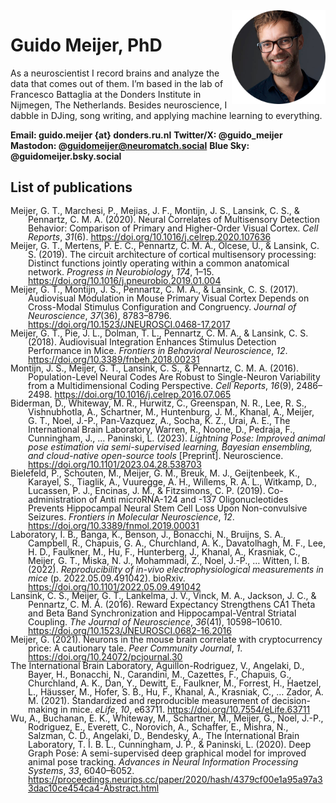 <img src="/assets/img/DSCF0209_round.jpg" width="150" align="right">

# Guido Meijer, PhD 


As a neuroscientist I record brains and analyze the data that comes out of them. I’m based in the lab 
of Francesco Battaglia at the Donders Institute in Nijmegen, The Netherlands. Besides neuroscience, I dabble in DJing, song writing, and applying machine learning to everything.

**Email: guido.meijer {at} donders.ru.nl**
**Twitter/X: @guido_meijer**
**Mastodon: @guidomeijer@neuromatch.social**
**Blue Sky: @guidomeijer.bsky.social**

## List of publications

<div class="csl-bib-body" style="line-height: 1; margin-left: 2em; text-indent:-2em;">
  <span class="Z3988" title="url_ver=Z39.88-2004&amp;ctx_ver=Z39.88-2004&amp;rfr_id=info%3Asid%2Fzotero.org%3A2&amp;rft_id=info%3Adoi%2F10.24072%2Fpcjournal.30&amp;rft_val_fmt=info%3Aofi%2Ffmt%3Akev%3Amtx%3Ajournal&amp;rft.genre=article&amp;rft.atitle=Neurons%20in%20the%20mouse%20brain%20correlate%20with%20cryptocurrency%20price%3A%20a%20cautionary%20tale&amp;rft.jtitle=Peer%20Community%20Journal&amp;rft.volume=1&amp;rft.aufirst=Guido&amp;rft.aulast=Meijer&amp;rft.au=Guido%20Meijer&amp;rft.date=2021&amp;rft.language=fr"></span>
  <div class="csl-entry">Meijer, G. T., Marchesi, P., Mejias, J. F., Montijn, J. S., Lansink, C. S., &amp; Pennartz, C. M. A. (2020). Neural Correlates of Multisensory Detection Behavior: Comparison of Primary and Higher-Order Visual Cortex. <i>Cell Reports</i>, <i>31</i>(6). <a href="https://doi.org/10.1016/j.celrep.2020.107636">https://doi.org/10.1016/j.celrep.2020.107636</a></div>
  <span class="Z3988" title="url_ver=Z39.88-2004&amp;ctx_ver=Z39.88-2004&amp;rfr_id=info%3Asid%2Fzotero.org%3A2&amp;rft_id=info%3Adoi%2F10.1016%2Fj.celrep.2020.107636&amp;rft_val_fmt=info%3Aofi%2Ffmt%3Akev%3Amtx%3Ajournal&amp;rft.genre=article&amp;rft.atitle=Neural%20Correlates%20of%20Multisensory%20Detection%20Behavior%3A%20Comparison%20of%20Primary%20and%20Higher-Order%20Visual%20Cortex&amp;rft.jtitle=Cell%20Reports&amp;rft.stitle=Cell%20Reports&amp;rft.volume=31&amp;rft.issue=6&amp;rft.aufirst=Guido%20T.&amp;rft.aulast=Meijer&amp;rft.au=Guido%20T.%20Meijer&amp;rft.au=Pietro%20Marchesi&amp;rft.au=Jorge%20F.%20Mejias&amp;rft.au=Jorrit%20S.%20Montijn&amp;rft.au=Carien%20S.%20Lansink&amp;rft.au=Cyriel%20M.%20A.%20Pennartz&amp;rft.date=2020-05-12&amp;rft.issn=2211-1247&amp;rft.language=English"></span>
  <div class="csl-entry">Meijer, G. T., Mertens, P. E. C., Pennartz, C. M. A., Olcese, U., &amp; Lansink, C. S. (2019). The circuit architecture of cortical multisensory processing: Distinct functions jointly operating within a common anatomical network. <i>Progress in Neurobiology</i>, <i>174</i>, 1–15. <a href="https://doi.org/10.1016/j.pneurobio.2019.01.004">https://doi.org/10.1016/j.pneurobio.2019.01.004</a></div>
  <span class="Z3988" title="url_ver=Z39.88-2004&amp;ctx_ver=Z39.88-2004&amp;rfr_id=info%3Asid%2Fzotero.org%3A2&amp;rft_id=info%3Adoi%2F10.1016%2Fj.pneurobio.2019.01.004&amp;rft_val_fmt=info%3Aofi%2Ffmt%3Akev%3Amtx%3Ajournal&amp;rft.genre=article&amp;rft.atitle=The%20circuit%20architecture%20of%20cortical%20multisensory%20processing%3A%20Distinct%20functions%20jointly%20operating%20within%20a%20common%20anatomical%20network&amp;rft.jtitle=Progress%20in%20Neurobiology&amp;rft.stitle=Progress%20in%20Neurobiology&amp;rft.volume=174&amp;rft.aufirst=Guido%20T.&amp;rft.aulast=Meijer&amp;rft.au=Guido%20T.%20Meijer&amp;rft.au=Paul%20E.%20C.%20Mertens&amp;rft.au=Cyriel%20M.%20A.%20Pennartz&amp;rft.au=Umberto%20Olcese&amp;rft.au=Carien%20S.%20Lansink&amp;rft.date=2019-03-01&amp;rft.pages=1-15&amp;rft.spage=1&amp;rft.epage=15&amp;rft.issn=0301-0082&amp;rft.language=en"></span>
  <div class="csl-entry">Meijer, G. T., Montijn, J. S., Pennartz, C. M. A., &amp; Lansink, C. S. (2017). Audiovisual Modulation in Mouse Primary Visual Cortex Depends on Cross-Modal Stimulus Configuration and Congruency. <i>Journal of Neuroscience</i>, <i>37</i>(36), 8783–8796. <a href="https://doi.org/10.1523/JNEUROSCI.0468-17.2017">https://doi.org/10.1523/JNEUROSCI.0468-17.2017</a></div>
  <span class="Z3988" title="url_ver=Z39.88-2004&amp;ctx_ver=Z39.88-2004&amp;rfr_id=info%3Asid%2Fzotero.org%3A2&amp;rft_id=info%3Adoi%2F10.1523%2FJNEUROSCI.0468-17.2017&amp;rft_id=info%3Apmid%2F28821672&amp;rft_val_fmt=info%3Aofi%2Ffmt%3Akev%3Amtx%3Ajournal&amp;rft.genre=article&amp;rft.atitle=Audiovisual%20Modulation%20in%20Mouse%20Primary%20Visual%20Cortex%20Depends%20on%20Cross-Modal%20Stimulus%20Configuration%20and%20Congruency&amp;rft.jtitle=Journal%20of%20Neuroscience&amp;rft.stitle=J.%20Neurosci.&amp;rft.volume=37&amp;rft.issue=36&amp;rft.aufirst=Guido%20T.&amp;rft.aulast=Meijer&amp;rft.au=Guido%20T.%20Meijer&amp;rft.au=Jorrit%20S.%20Montijn&amp;rft.au=Cyriel%20M.%20A.%20Pennartz&amp;rft.au=Carien%20S.%20Lansink&amp;rft.date=2017-09-06&amp;rft.pages=8783-8796&amp;rft.spage=8783&amp;rft.epage=8796&amp;rft.issn=0270-6474%2C%201529-2401&amp;rft.language=en"></span>
  <div class="csl-entry">Meijer, G. T., Pie, J. L., Dolman, T. L., Pennartz, C. M. A., &amp; Lansink, C. S. (2018). Audiovisual Integration Enhances Stimulus Detection Performance in Mice. <i>Frontiers in Behavioral Neuroscience</i>, <i>12</i>. <a href="https://doi.org/10.3389/fnbeh.2018.00231">https://doi.org/10.3389/fnbeh.2018.00231</a></div>
  <span class="Z3988" title="url_ver=Z39.88-2004&amp;ctx_ver=Z39.88-2004&amp;rfr_id=info%3Asid%2Fzotero.org%3A2&amp;rft_id=info%3Adoi%2F10.3389%2Ffnbeh.2018.00231&amp;rft_val_fmt=info%3Aofi%2Ffmt%3Akev%3Amtx%3Ajournal&amp;rft.genre=article&amp;rft.atitle=Audiovisual%20Integration%20Enhances%20Stimulus%20Detection%20Performance%20in%20Mice&amp;rft.jtitle=Frontiers%20in%20Behavioral%20Neuroscience&amp;rft.stitle=Front.%20Behav.%20Neurosci.&amp;rft.volume=12&amp;rft.aufirst=Guido%20T.&amp;rft.aulast=Meijer&amp;rft.au=Guido%20T.%20Meijer&amp;rft.au=Jean%20L.%20Pie&amp;rft.au=Thomas%20L.%20Dolman&amp;rft.au=Cyriel%20M.%20A.%20Pennartz&amp;rft.au=Carien%20S.%20Lansink&amp;rft.date=2018&amp;rft.issn=1662-5153&amp;rft.language=English"></span>
  <div class="csl-entry">Montijn, J. S., Meijer, G. T., Lansink, C. S., &amp; Pennartz, C. M. A. (2016). Population-Level Neural Codes Are Robust to Single-Neuron Variability from a Multidimensional Coding Perspective. <i>Cell Reports</i>, <i>16</i>(9), 2486–2498. <a href="https://doi.org/10.1016/j.celrep.2016.07.065">https://doi.org/10.1016/j.celrep.2016.07.065</a></div>
  <span class="Z3988" title="url_ver=Z39.88-2004&amp;ctx_ver=Z39.88-2004&amp;rfr_id=info%3Asid%2Fzotero.org%3A2&amp;rft_id=info%3Adoi%2F10.1016%2Fj.celrep.2016.07.065&amp;rft_id=info%3Apmid%2F27545876&amp;rft_val_fmt=info%3Aofi%2Ffmt%3Akev%3Amtx%3Ajournal&amp;rft.genre=article&amp;rft.atitle=Population-Level%20Neural%20Codes%20Are%20Robust%20to%20Single-Neuron%20Variability%20from%20a%20Multidimensional%20Coding%20Perspective&amp;rft.jtitle=Cell%20Reports&amp;rft.stitle=Cell%20Reports&amp;rft.volume=16&amp;rft.issue=9&amp;rft.aufirst=Jorrit%20S.&amp;rft.aulast=Montijn&amp;rft.au=Jorrit%20S.%20Montijn&amp;rft.au=Guido%20T.%20Meijer&amp;rft.au=Carien%20S.%20Lansink&amp;rft.au=Cyriel%20M.%20A.%20Pennartz&amp;rft.date=2016-08-30&amp;rft.pages=2486-2498&amp;rft.spage=2486&amp;rft.epage=2498&amp;rft.issn=2211-1247&amp;rft.language=English"></span>
  <div class="csl-entry">Biderman, D., Whiteway, M. R., Hurwitz, C., Greenspan, N. R., Lee, R. S., Vishnubhotla, A., Schartner, M., Huntenburg, J. M., Khanal, A., Meijer, G. T., Noel, J.-P., Pan-Vazquez, A., Socha, K. Z., Urai, A. E., The International Brain Laboratory, Warren, R., Noone, D., Pedraja, F., Cunningham, J., … Paninski, L. (2023). <i>Lightning Pose: Improved animal pose estimation via semi-supervised learning, Bayesian ensembling, and cloud-native open-source tools</i> [Preprint]. Neuroscience. <a href="https://doi.org/10.1101/2023.04.28.538703">https://doi.org/10.1101/2023.04.28.538703</a></div>
  <span class="Z3988" title="url_ver=Z39.88-2004&amp;ctx_ver=Z39.88-2004&amp;rfr_id=info%3Asid%2Fzotero.org%3A2&amp;rft_val_fmt=info%3Aofi%2Ffmt%3Akev%3Amtx%3Abook&amp;rft.genre=report&amp;rft.btitle=Lightning%20Pose%3A%20improved%20animal%20pose%20estimation%20via%20semi-supervised%20learning%2C%20Bayesian%20ensembling%2C%20and%20cloud-native%20open-source%20tools&amp;rft.aufirst=Dan&amp;rft.aulast=Biderman&amp;rft.au=Dan%20Biderman&amp;rft.au=Matthew%20R%20Whiteway&amp;rft.au=Cole%20Hurwitz&amp;rft.au=Nicholas%20R%20Greenspan&amp;rft.au=Robert%20S%20Lee&amp;rft.au=Ankit%20Vishnubhotla&amp;rft.au=Michael%20Schartner&amp;rft.au=Julia%20M%20Huntenburg&amp;rft.au=Anup%20Khanal&amp;rft.au=Guido%20T%20Meijer&amp;rft.au=Jean-Paul%20Noel&amp;rft.au=Alejandro%20Pan-Vazquez&amp;rft.au=Karolina%20Z%20Socha&amp;rft.au=Anne%20E%20Urai&amp;rft.au=undefined&amp;rft.au=Richard%20Warren&amp;rft.au=Dillon%20Noone&amp;rft.au=Federico%20Pedraja&amp;rft.au=John%20Cunningham&amp;rft.au=Nathaniel%20B%20Sawtell&amp;rft.au=Liam%20Paninski&amp;rft.date=2023-04-28&amp;rft.language=en"></span>
  <div class="csl-entry">Bielefeld, P., Schouten, M., Meijer, G. M., Breuk, M. J., Geijtenbeek, K., Karayel, S., Tiaglik, A., Vuuregge, A. H., Willems, R. A. L., Witkamp, D., Lucassen, P. J., Encinas, J. M., &amp; Fitzsimons, C. P. (2019). Co-administration of Anti microRNA-124 and -137 Oligonucleotides Prevents Hippocampal Neural Stem Cell Loss Upon Non-convulsive Seizures. <i>Frontiers in Molecular Neuroscience</i>, <i>12</i>. <a href="https://doi.org/10.3389/fnmol.2019.00031">https://doi.org/10.3389/fnmol.2019.00031</a></div>
  <span class="Z3988" title="url_ver=Z39.88-2004&amp;ctx_ver=Z39.88-2004&amp;rfr_id=info%3Asid%2Fzotero.org%3A2&amp;rft_id=info%3Adoi%2F10.3389%2Ffnmol.2019.00031&amp;rft_val_fmt=info%3Aofi%2Ffmt%3Akev%3Amtx%3Ajournal&amp;rft.genre=article&amp;rft.atitle=Co-administration%20of%20Anti%20microRNA-124%20and%20-137%20Oligonucleotides%20Prevents%20Hippocampal%20Neural%20Stem%20Cell%20Loss%20Upon%20Non-convulsive%20Seizures&amp;rft.jtitle=Frontiers%20in%20Molecular%20Neuroscience&amp;rft.stitle=Front.%20Mol.%20Neurosci.&amp;rft.volume=12&amp;rft.aufirst=Pascal&amp;rft.aulast=Bielefeld&amp;rft.au=Pascal%20Bielefeld&amp;rft.au=Marijn%20Schouten&amp;rft.au=Guido%20M.%20Meijer&amp;rft.au=Marit%20J.%20Breuk&amp;rft.au=Karlijne%20Geijtenbeek&amp;rft.au=Sedef%20Karayel&amp;rft.au=Alisa%20Tiaglik&amp;rft.au=Anna%20H.%20Vuuregge&amp;rft.au=Ruth%20A.%20L.%20Willems&amp;rft.au=Diede%20Witkamp&amp;rft.au=Paul%20J.%20Lucassen&amp;rft.au=Juan%20M.%20Encinas&amp;rft.au=Carlos%20P.%20Fitzsimons&amp;rft.date=2019&amp;rft.issn=1662-5099&amp;rft.language=English"></span>
  <div class="csl-entry">Laboratory, I. B., Banga, K., Benson, J., Bonacchi, N., Bruijns, S. A., Campbell, R., Chapuis, G. A., Churchland, A. K., Davatolhagh, M. F., Lee, H. D., Faulkner, M., Hu, F., Hunterberg, J., Khanal, A., Krasniak, C., Meijer, G. T., Miska, N. J., Mohammadi, Z., Noel, J.-P., … Witten, I. B. (2022). <i>Reproducibility of in-vivo electrophysiological measurements in mice</i> (p. 2022.05.09.491042). bioRxiv. <a href="https://doi.org/10.1101/2022.05.09.491042">https://doi.org/10.1101/2022.05.09.491042</a></div>
  <span class="Z3988" title="url_ver=Z39.88-2004&amp;ctx_ver=Z39.88-2004&amp;rfr_id=info%3Asid%2Fzotero.org%3A2&amp;rft_id=info%3Adoi%2F10.1101%2F2022.05.09.491042&amp;rft_val_fmt=info%3Aofi%2Ffmt%3Akev%3Amtx%3Adc&amp;rft.type=preprint&amp;rft.title=Reproducibility%20of%20in-vivo%20electrophysiological%20measurements%20in%20mice&amp;rft.rights=%C2%A9%202022%2C%20Posted%20by%20Cold%20Spring%20Harbor%20Laboratory.%20The%20copyright%20holder%20for%20this%20pre-print%20is%20the%20author.%20All%20rights%20reserved.%20The%20material%20may%20not%20be%20redistributed%2C%20re-used%20or%20adapted%20without%20the%20author's%20permission.&amp;rft.description=Understanding%20whole-brain-scale%20electrophysiological%20recordings%20will%20rely%20on%20the%20collective%20work%20of%20multiple%20labs.%20Because%20two%20labs%20recording%20from%20the%20same%20brain%20area%20often%20reach%20different%20conclusions%2C%20it%20is%20critical%20to%20quantify%20and%20control%20for%20features%20that%20decrease%20reproducibility.%20To%20address%20these%20issues%2C%20we%20formed%20a%20multi-lab%20collaboration%20using%20a%20shared%2C%20open-source%20behavioral%20task%20and%20experimental%20apparatus.%20We%20repeatedly%20inserted%20Neuropixels%20multi-electrode%20probes%20targeting%20the%20same%20brain%20locations%20(including%20posterior%20parietal%20cortex%2C%20hippocampus%2C%20and%20thalamus)%20in%20mice%20performing%20the%20behavioral%20task.%20We%20gathered%20data%20across%209%20labs%20and%20developed%20a%20common%20histological%20and%20data%20processing%20pipeline%20to%20analyze%20the%20resulting%20large%20datasets.%20After%20applying%20stringent%20behavioral%2C%20histological%2C%20and%20electrophysiological%20quality-control%20criteria%2C%20we%20found%20that%20neuronal%20yield%2C%20firing%20rates%2C%20spike%20amplitudes%2C%20and%20task-modulated%20neuronal%20activity%20were%20reproducible%20across%20laboratories.%20To%20quantify%20variance%20in%20neural%20activity%20explained%20by%20task%20variables%20(e.g.%2C%20stimulus%20onset%20time)%2C%20behavioral%20variables%20(timing%20of%20licks%2Fpaw%20movements)%2C%20and%20other%20variables%20(e.g.%2C%20spatial%20location%20in%20the%20brain%20or%20the%20lab%20ID)%2C%20we%20developed%20a%20multi-task%20neural%20network%20encoding%20model%20that%20extends%20common%2C%20simpler%20regression%20approaches%20by%20allowing%20nonlinear%20interactions%20between%20variables.%20We%20found%20that%20within-lab%20random%20effects%20captured%20by%20this%20model%20were%20comparable%20to%20between-lab%20random%20effects.%20Taken%20together%2C%20these%20results%20demonstrate%20that%20across-lab%20standardization%20of%20electrophysiological%20procedures%20can%20lead%20to%20reproducible%20results%20across%20labs.%20Moreover%2C%20our%20protocols%20to%20achieve%20reproducibility%2C%20along%20with%20our%20analyses%20to%20evaluate%20it%20are%20openly%20accessible%20to%20the%20scientific%20community%2C%20along%20with%20our%20extensive%20electrophysiological%20dataset%20with%20corresponding%20behavior%20and%20open-source%20analysis%20code.&amp;rft.identifier=urn%3Adoi%3A10.1101%2F2022.05.09.491042&amp;rft.aufirst=International%20Brain&amp;rft.aulast=Laboratory&amp;rft.au=International%20Brain%20Laboratory&amp;rft.au=Kush%20Banga&amp;rft.au=Julius%20Benson&amp;rft.au=Niccol%C3%B2%20Bonacchi&amp;rft.au=Sebastian%20A.%20Bruijns&amp;rft.au=Rob%20Campbell&amp;rft.au=Ga%C3%ABlle%20A.%20Chapuis&amp;rft.au=Anne%20K.%20Churchland&amp;rft.au=M.%20Felicia%20Davatolhagh&amp;rft.au=Hyun%20Dong%20Lee&amp;rft.au=Mayo%20Faulkner&amp;rft.au=Fei%20Hu&amp;rft.au=Julia%20Hunterberg&amp;rft.au=Anup%20Khanal&amp;rft.au=Christopher%20Krasniak&amp;rft.au=Guido%20T.%20Meijer&amp;rft.au=Nathaniel%20J.%20Miska&amp;rft.au=Zeinab%20Mohammadi&amp;rft.au=Jean-Paul%20Noel&amp;rft.au=Liam%20Paninski&amp;rft.au=Alejandro%20Pan-Vazquez&amp;rft.au=Noam%20Roth&amp;rft.au=Michael%20Schartner&amp;rft.au=Karolina%20Socha&amp;rft.au=Nicholas%20A.%20Steinmetz&amp;rft.au=Karel%20Svoboda&amp;rft.au=Marsa%20Taheri&amp;rft.au=Anne%20E.%20Urai&amp;rft.au=Miles%20Wells&amp;rft.au=Steven%20J.%20West&amp;rft.au=Matthew%20R.%20Whiteway&amp;rft.au=Olivier%20Winter&amp;rft.au=Ilana%20B.%20Witten&amp;rft.date=2022-05-12&amp;rft.language=en"></span>
  <div class="csl-entry">Lansink, C. S., Meijer, G. T., Lankelma, J. V., Vinck, M. A., Jackson, J. C., &amp; Pennartz, C. M. A. (2016). Reward Expectancy Strengthens CA1 Theta and Beta Band Synchronization and Hippocampal-Ventral Striatal Coupling. <i>The Journal of Neuroscience</i>, <i>36</i>(41), 10598–10610. <a href="https://doi.org/10.1523/JNEUROSCI.0682-16.2016">https://doi.org/10.1523/JNEUROSCI.0682-16.2016</a></div>
  <span class="Z3988" title="url_ver=Z39.88-2004&amp;ctx_ver=Z39.88-2004&amp;rfr_id=info%3Asid%2Fzotero.org%3A2&amp;rft_id=info%3Adoi%2F10.1523%2FJNEUROSCI.0682-16.2016&amp;rft_val_fmt=info%3Aofi%2Ffmt%3Akev%3Amtx%3Ajournal&amp;rft.genre=article&amp;rft.atitle=Reward%20Expectancy%20Strengthens%20CA1%20Theta%20and%20Beta%20Band%20Synchronization%20and%20Hippocampal-Ventral%20Striatal%20Coupling&amp;rft.jtitle=The%20Journal%20of%20Neuroscience&amp;rft.stitle=J.%20Neurosci.&amp;rft.volume=36&amp;rft.issue=41&amp;rft.aufirst=Carien%20S.&amp;rft.aulast=Lansink&amp;rft.au=Carien%20S.%20Lansink&amp;rft.au=Guido%20T.%20Meijer&amp;rft.au=Jan%20V.%20Lankelma&amp;rft.au=Martin%20A.%20Vinck&amp;rft.au=Jadin%20C.%20Jackson&amp;rft.au=Cyriel%20M.%20A.%20Pennartz&amp;rft.date=2016-10-12&amp;rft.pages=10598-10610&amp;rft.spage=10598&amp;rft.epage=10610&amp;rft.issn=0270-6474%2C%201529-2401&amp;rft.language=en"></span>
  <div class="csl-entry">Meijer, G. (2021). Neurons in the mouse brain correlate with cryptocurrency price: A cautionary tale. <i>Peer Community Journal</i>, <i>1</i>. <a href="https://doi.org/10.24072/pcjournal.30">https://doi.org/10.24072/pcjournal.30</a></div>
  <div class="csl-entry">The International Brain Laboratory, Aguillon-Rodriguez, V., Angelaki, D., Bayer, H., Bonacchi, N., Carandini, M., Cazettes, F., Chapuis, G., Churchland, A. K., Dan, Y., Dewitt, E., Faulkner, M., Forrest, H., Haetzel, L., Häusser, M., Hofer, S. B., Hu, F., Khanal, A., Krasniak, C., … Zador, A. M. (2021). Standardized and reproducible measurement of decision-making in mice. <i>eLife</i>, <i>10</i>, e63711. <a href="https://doi.org/10.7554/eLife.63711">https://doi.org/10.7554/eLife.63711</a></div>
  <span class="Z3988" title="url_ver=Z39.88-2004&amp;ctx_ver=Z39.88-2004&amp;rfr_id=info%3Asid%2Fzotero.org%3A2&amp;rft_id=info%3Adoi%2F10.7554%2FeLife.63711&amp;rft_val_fmt=info%3Aofi%2Ffmt%3Akev%3Amtx%3Ajournal&amp;rft.genre=article&amp;rft.atitle=Standardized%20and%20reproducible%20measurement%20of%20decision-making%20in%20mice&amp;rft.jtitle=eLife&amp;rft.volume=10&amp;rft.au=undefined&amp;rft.au=Valeria%20Aguillon-Rodriguez&amp;rft.au=Dora%20Angelaki&amp;rft.au=Hannah%20Bayer&amp;rft.au=Niccolo%20Bonacchi&amp;rft.au=Matteo%20Carandini&amp;rft.au=Fanny%20Cazettes&amp;rft.au=Gaelle%20Chapuis&amp;rft.au=Anne%20K%20Churchland&amp;rft.au=Yang%20Dan&amp;rft.au=Eric%20Dewitt&amp;rft.au=Mayo%20Faulkner&amp;rft.au=Hamish%20Forrest&amp;rft.au=Laura%20Haetzel&amp;rft.au=Michael%20H%C3%A4usser&amp;rft.au=Sonja%20B%20Hofer&amp;rft.au=Fei%20Hu&amp;rft.au=Anup%20Khanal&amp;rft.au=Christopher%20Krasniak&amp;rft.au=Ines%20Laranjeira&amp;rft.au=Zachary%20F%20Mainen&amp;rft.au=Guido%20Meijer&amp;rft.au=Nathaniel%20J%20Miska&amp;rft.au=Thomas%20D%20Mrsic-Flogel&amp;rft.au=Masayoshi%20Murakami&amp;rft.au=Jean-Paul%20Noel&amp;rft.au=Alejandro%20Pan-Vazquez&amp;rft.au=Cyrille%20Rossant&amp;rft.au=Joshua%20Sanders&amp;rft.au=Karolina%20Socha&amp;rft.au=Rebecca%20Terry&amp;rft.au=Anne%20E%20Urai&amp;rft.au=Hernando%20Vergara&amp;rft.au=Miles%20Wells&amp;rft.au=Christian%20J%20Wilson&amp;rft.au=Ilana%20B%20Witten&amp;rft.au=Lauren%20E%20Wool&amp;rft.au=Anthony%20M%20Zador&amp;rft.au=Naoshige%20Uchida&amp;rft.au=Michael%20J%20Frank&amp;rft.date=2021-05-20&amp;rft.pages=e63711&amp;rft.issn=2050-084X"></span>
  <div class="csl-entry">Wu, A., Buchanan, E. K., Whiteway, M., Schartner, M., Meijer, G., Noel, J.-P., Rodriguez, E., Everett, C., Norovich, A., Schaffer, E., Mishra, N., Salzman, C. D., Angelaki, D., Bendesky, A., The International Brain Laboratory, T. I. B. L., Cunningham, J. P., &amp; Paninski, L. (2020). Deep Graph Pose: A semi-supervised deep graphical model for improved animal pose tracking. <i>Advances in Neural Information Processing Systems</i>, <i>33</i>, 6040–6052. <a href="https://proceedings.neurips.cc/paper/2020/hash/4379cf00e1a95a97a33dac10ce454ca4-Abstract.html">https://proceedings.neurips.cc/paper/2020/hash/4379cf00e1a95a97a33dac10ce454ca4-Abstract.html</a></div>
  <span class="Z3988" title="url_ver=Z39.88-2004&amp;ctx_ver=Z39.88-2004&amp;rfr_id=info%3Asid%2Fzotero.org%3A2&amp;rft_val_fmt=info%3Aofi%2Ffmt%3Akev%3Amtx%3Abook&amp;rft.genre=proceeding&amp;rft.atitle=Deep%20Graph%20Pose%3A%20a%20semi-supervised%20deep%20graphical%20model%20for%20improved%20animal%20pose%20tracking&amp;rft.btitle=Advances%20in%20Neural%20Information%20Processing%20Systems&amp;rft.publisher=Curran%20Associates%2C%20Inc.&amp;rft.aufirst=Anqi&amp;rft.aulast=Wu&amp;rft.au=Anqi%20Wu&amp;rft.au=Estefany%20Kelly%20Buchanan&amp;rft.au=Matthew%20Whiteway&amp;rft.au=Michael%20Schartner&amp;rft.au=Guido%20Meijer&amp;rft.au=Jean-Paul%20Noel&amp;rft.au=Erica%20Rodriguez&amp;rft.au=Claire%20Everett&amp;rft.au=Amy%20Norovich&amp;rft.au=Evan%20Schaffer&amp;rft.au=Neeli%20Mishra&amp;rft.au=C.%20Daniel%20Salzman&amp;rft.au=Dora%20Angelaki&amp;rft.au=Andr%C3%A9s%20Bendesky&amp;rft.au=The%20International%20Brain%20Laboratory%20The%20International%20Brain%20Laboratory&amp;rft.au=John%20P%20Cunningham&amp;rft.au=Liam%20Paninski&amp;rft.date=2020&amp;rft.pages=6040%E2%80%936052&amp;rft.spage=6040&amp;rft.epage=6052"></span>
</div>